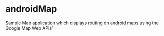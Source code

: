 androidMap
==========

Sample Map application which displays routing on android maps using the Google Map Web APIs'

